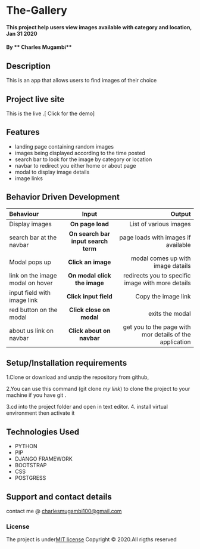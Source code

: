 # The-Gallery
#### This project help users view images available with category and location, Jan 31 2020 
#### By ** Charles Mugambi**

## Description

This is an app that allows users to find images of their choice

## Project live site
  This is the live .[ Click for the demo]
## Features
* landing page containing random images
* images being displayed according to the time posted
* search bar to look for the image by category or location
* navbar to redirect you either home or about page
* modal to display image details
* image links


## Behavior Driven Development
| Behaviour | Input | Output |
| :---------------- | :---------------: | ------------------: |
| Display images | **On page load** | List of various images |
|  search bar at the navbar| **On search bar input search term** | page loads with images if available |
| Modal pops up | **Click an image** | modal comes up with image datails |
| link on the image modal on hover | **On modal click the image** | redirects you to specific image with more details|
| input field with image link  | **Click input field** | Copy the image link|
| red button on the modal  | **Click close on modal** | exits the modal|
| about us link on navbar  | **Click about on navbar** | get you to the page with mor details of the application|

## Setup/Installation requirements
1.Clone or download and unzip the repository from github,

2.You can use this command (git clone *my link*) to clone the project to your machine if you have git .

3.cd into the project folder and open in text editor.
4. install virtual environment then activate it




## Technologies Used
* PYTHON
* PIP
* DJANGO FRAMEWORK
* BOOTSTRAP
* CSS
* POSTGRESS
## Support and contact details
contact me @ charlesmugambi100@gmail.com
### License
The project is under[MIT license](/blob/master/LICENSE)
Copyright &copy; 2020.All rigths reserved